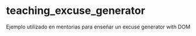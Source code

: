 # teaching_excuse_generator
Ejemplo utilizado en mentorias para enseñar un excuse generator with  DOM
